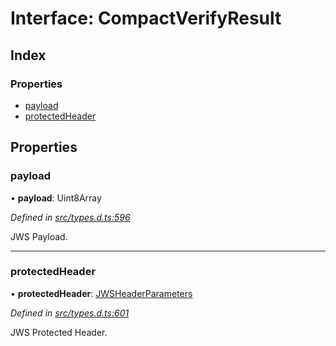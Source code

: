 # Interface: CompactVerifyResult

## Index

### Properties

* [payload](_types_d_.compactverifyresult.md#payload)
* [protectedHeader](_types_d_.compactverifyresult.md#protectedheader)

## Properties

### payload

•  **payload**: Uint8Array

*Defined in [src/types.d.ts:596](https://github.com/panva/jose/blob/v3.5.1/src/types.d.ts#L596)*

JWS Payload.

___

### protectedHeader

•  **protectedHeader**: [JWSHeaderParameters](_types_d_.jwsheaderparameters.md)

*Defined in [src/types.d.ts:601](https://github.com/panva/jose/blob/v3.5.1/src/types.d.ts#L601)*

JWS Protected Header.
